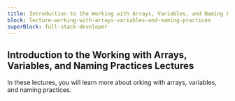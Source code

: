 ```yaml
---
title: Introduction to the Working with Arrays, Variables, and Naming Lectures
block: lecture-working-with-arrays-variables-and-naming-practices
superBlock: full-stack-developer
---
```


## Introduction to the Working with Arrays, Variables, and Naming Practices Lectures

In these lectures, you will learn more about orking with arrays, variables, and naming practices.
